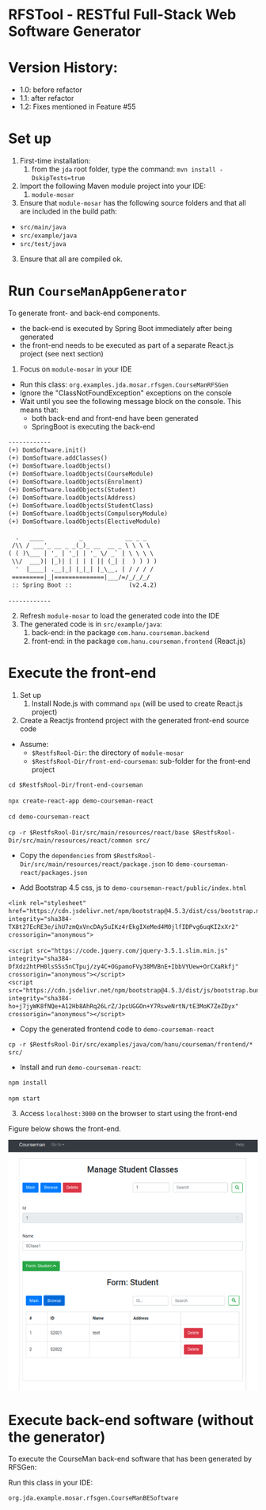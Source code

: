RFSTool - RESTful Full-Stack Web Software Generator
=========
# Version History:
- 1.0: before refactor
- 1.1: after refactor
- 1.2: Fixes mentioned in Feature #55

# Set up
1. First-time installation:
   1. from the `jda` root folder, type the command: `mvn install -DskipTests=true`
2. Import the following Maven module project into your IDE:
   1. `module-mosar`
3. Ensure that `module-mosar` has the following source folders and that all are included in the build path:
  - `src/main/java` 
  - `src/example/java`
  - `src/test/java`
3. Ensure that all are compiled ok.

# Run `CourseManAppGenerator`
To generate front- and back-end components. 
- the back-end is executed by Spring Boot immediately after being generated
- the front-end needs to be executed as part of a separate React.js project (see next section)

1. Focus on `module-mosar` in your IDE
  - Run this class:
`org.examples.jda.mosar.rfsgen.CourseManRFSGen`
  - Ignore the "ClassNotFoundException" exceptions on the console
  - Wait until you see the following message block on the console. This means that:
    - both back-end and front-end have been generated
    - SpringBoot is executing the back-end
```
------------
(+) DomSoftware.init()
(+) DomSoftware.addClasses()
(+) DomSoftware.loadObjects()
(+) DomSoftware.loadObjects(CourseModule)
(+) DomSoftware.loadObjects(Enrolment)
(+) DomSoftware.loadObjects(Student)
(+) DomSoftware.loadObjects(Address)
(+) DomSoftware.loadObjects(StudentClass)
(+) DomSoftware.loadObjects(CompulsoryModule)
(+) DomSoftware.loadObjects(ElectiveModule)

  .   ____          _            __ _ _
 /\\ / ___'_ __ _ _(_)_ __  __ _ \ \ \ \
( ( )\___ | '_ | '_| | '_ \/ _` | \ \ \ \
 \\/  ___)| |_)| | | | | || (_| |  ) ) ) )
  '  |____| .__|_| |_|_| |_\__, | / / / /
 =========|_|==============|___/=/_/_/_/
 :: Spring Boot ::                (v2.4.2)

------------
```
2. Refresh `module-mosar` to load the generated code into the IDE
3. The generated code is in `src/example/java`:
   1. back-end: in the package `com.hanu.courseman.backend`
   2. front-end: in the package `com.hanu.courseman.frontend` (React.js)
  
# Execute the front-end
1. Set up
   1. Install Node.js with command `npx` (will be used to create React.js project)
2. Create a Reactjs frontend project with the generated front-end source code

- Assume: 
  - `$RestfsRool-Dir`: the directory of `module-mosar`
  - `$RestfsRool-Dir/front-end-courseman`: sub-folder for the front-end project

```
cd $RestfsRool-Dir/front-end-courseman

npx create-react-app demo-courseman-react

cd demo-courseman-react

cp -r $RestfsRool-Dir/src/main/resources/react/base $RestfsRool-Dir/src/main/resources/react/common src/

```

- Copy the `dependencies` from `$RestfsRool-Dir/src/main/resources/react/package.json` to `demo-courseman-react/packages.json`

- Add Bootstrap 4.5 css, js to `demo-courseman-react/public/index.html`
```
<link rel="stylesheet" href="https://cdn.jsdelivr.net/npm/bootstrap@4.5.3/dist/css/bootstrap.min.css" integrity="sha384-TX8t27EcRE3e/ihU7zmQxVncDAy5uIKz4rEkgIXeMed4M0jlfIDPvg6uqKI2xXr2" crossorigin="anonymous">

<script src="https://code.jquery.com/jquery-3.5.1.slim.min.js" integrity="sha384-DfXdz2htPH0lsSSs5nCTpuj/zy4C+OGpamoFVy38MVBnE+IbbVYUew+OrCXaRkfj" crossorigin="anonymous"></script>
<script src="https://cdn.jsdelivr.net/npm/bootstrap@4.5.3/dist/js/bootstrap.bundle.min.js" integrity="sha384-ho+j7jyWK8fNQe+A12Hb8AhRq26LrZ/JpcUGGOn+Y7RsweNrtN/tE3MoK7ZeZDyx" crossorigin="anonymous"></script>
```

- Copy the generated frontend code to `demo-courseman-react`

```
cp -r $RestfsRool-Dir/src/examples/java/com/hanu/courseman/frontend/* src/
```

- Install and run `demo-courseman-react`:

```
npm install

npm start
```

3. Access `localhost:3000` on the browser to start using the front-end

Figure below shows the front-end.

![CourseMan Front-end](docs/images/FrontEnd-CourseMan.png)

# Execute back-end software (without the generator)
To execute the CourseMan back-end software that has been generated by RFSGen: 

Run this class in your IDE:
```
org.jda.example.mosar.rfsgen.CourseManBESoftware
```